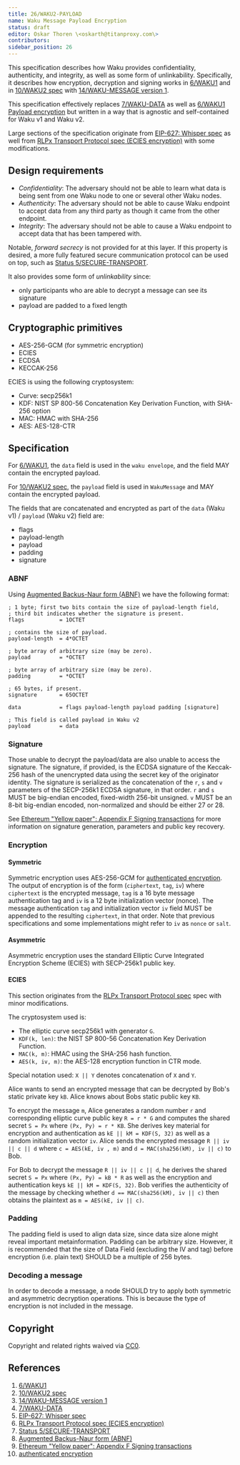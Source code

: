 ```yaml
---
title: 26/WAKU2-PAYLOAD
name: Waku Message Payload Encryption
status: draft
editor: Oskar Thoren \<oskarth@titanproxy.com\>
contributors:
sidebar_position: 26
---
```


This specification describes how Waku provides confidentiality, authenticity, and integrity, as well as some form of unlinkability.
Specifically, it describes how encryption, decryption and signing works in [6/WAKU1](../../legacy/6/waku1.md) and in [10/WAKU2 spec](../../core/10/waku2.md) with [14/WAKU-MESSAGE version 1](../../core/14/message.md/#version1).

This specification effectively replaces [7/WAKU-DATA](../../legacy/7/data.md) as well as [6/WAKU1 Payload encryption](../../legacy/6/waku1.md/#payload-encryption) but written in a way that is agnostic and self-contained for Waku v1 and Waku v2.

Large sections of the specification originate from [EIP-627: Whisper spec](https://eips.ethereum.org/EIPS/eip-627) as well from [RLPx Transport Protocol spec (ECIES encryption)](https://github.com/ethereum/devp2p/blob/master/rlpx.md#ecies-encryption) with some modifications.

## Design requirements

- *Confidentiality*: The adversary should not be able to learn what data is being sent from one Waku node to one or several other Waku nodes.
- *Authenticity*: The adversary should not be able to cause Waku endpoint to accept data from any third party as though it came from the other endpoint.
- *Integrity*: The adversary should not be able to cause a Waku endpoint to accept data that has been tampered with.

Notable, *forward secrecy* is not provided for at this layer.
If this property is desired, a more fully featured secure communication protocol can be used on top, such as [Status 5/SECURE-TRANSPORT](https://specs.status.im/spec/5).

It also provides some form of *unlinkability* since:
- only participants who are able to decrypt a message can see its signature
- payload are padded to a fixed length

## Cryptographic primitives

- AES-256-GCM (for symmetric encryption)
- ECIES
- ECDSA
- KECCAK-256

ECIES is using the following cryptosystem:
- Curve: secp256k1
- KDF: NIST SP 800-56 Concatenation Key Derivation Function, with SHA-256 option
- MAC: HMAC with SHA-256
- AES: AES-128-CTR

## Specification

For [6/WAKU1](../../legacy/6/waku1.md), the `data` field is used in the `waku envelope`, and the field MAY contain the encrypted payload.

For [10/WAKU2 spec](../../core/10/waku2.md), the `payload` field is used in `WakuMessage` and MAY contain the encrypted payload.

The fields that are concatenated and encrypted as part of the `data` (Waku v1) / `payload` (Waku v2) field are:
 - flags
 - payload-length
 - payload
 - padding
 - signature

### ABNF

Using [Augmented Backus-Naur form (ABNF)](https://tools.ietf.org/html/rfc5234) we have the following format:

```abnf
; 1 byte; first two bits contain the size of payload-length field,
; third bit indicates whether the signature is present.
flags           = 1OCTET

; contains the size of payload.
payload-length  = 4*OCTET

; byte array of arbitrary size (may be zero).
payload         = *OCTET

; byte array of arbitrary size (may be zero).
padding         = *OCTET

; 65 bytes, if present.
signature       = 65OCTET

data            = flags payload-length payload padding [signature]

; This field is called payload in Waku v2
payload         = data
```

### Signature

Those unable to decrypt the payload/data are also unable to access the signature.
The signature, if provided, is the ECDSA signature of the Keccak-256 hash of the unencrypted data using the secret key of the originator identity.
The signature is serialized as the concatenation of the `r`, `s` and `v` parameters of the SECP-256k1 ECDSA signature, in that order.
`r` and `s` MUST be big-endian encoded, fixed-width 256-bit unsigned.
`v` MUST be an 8-bit big-endian encoded, non-normalized and should be either 27 or 28.

See [Ethereum "Yellow paper": Appendix F Signing transactions](https://ethereum.github.io/yellowpaper/paper.pdf) for more information on signature generation, parameters and public key recovery.

### Encryption

#### Symmetric

Symmetric encryption uses AES-256-GCM for [authenticated encryption](https://en.wikipedia.org/wiki/Authenticated_encryption). 
The output of encryption is of the form (`ciphertext`, `tag`, `iv`) where `ciphertext` is the encrypted message, `tag` is a 16 byte message authentication tag and `iv` is a 12 byte initialization vector  (nonce). 
The message authentication `tag` and initialization vector `iv` field MUST be appended to the resulting `ciphertext`, in that order.
Note that previous specifications and some implementations might refer to `iv` as `nonce` or `salt`.

#### Asymmetric

Asymmetric encryption uses the standard Elliptic Curve Integrated Encryption Scheme (ECIES) with SECP-256k1 public key.

#### ECIES

This section originates from the [RLPx Transport Protocol spec](https://github.com/ethereum/devp2p/blob/master/rlpx.md#ecies-encryption) spec with minor modifications.

The cryptosystem used is:

- The elliptic curve secp256k1 with generator `G`.
- `KDF(k, len)`: the NIST SP 800-56 Concatenation Key Derivation Function.
- `MAC(k, m)`: HMAC using the SHA-256 hash function.
- `AES(k, iv, m)`: the AES-128 encryption function in CTR mode.

Special notation used: `X || Y` denotes concatenation of `X` and `Y`.

Alice wants to send an encrypted message that can be decrypted by Bob's static private key `kB`. Alice knows about Bobs static public key `KB`.

To encrypt the message `m`, Alice generates a random number `r` and corresponding elliptic curve public key `R = r * G` and computes the shared secret `S = Px` where `(Px, Py) = r * KB`.
She derives key material for encryption and authentication as `kE || kM = KDF(S, 32)` as well as a random initialization vector `iv`.
Alice sends the encrypted message `R || iv || c || d` where `c = AES(kE, iv , m)` and `d = MAC(sha256(kM), iv || c)` to Bob.

For Bob to decrypt the message `R || iv || c || d`, he derives the shared secret `S = Px` where `(Px, Py) = kB * R` as well as the encryption and authentication keys `kE || kM = KDF(S, 32)`.
Bob verifies the authenticity of the message by checking whether `d == MAC(sha256(kM), iv || c)` then obtains the plaintext as `m = AES(kE, iv || c)`.

### Padding

The padding field is used to align data size, since data size alone might reveal important metainformation.
Padding can be arbitrary size.
However, it is recommended that the size of Data Field (excluding the IV and tag) before encryption (i.e. plain text) SHOULD be a multiple of 256 bytes.

### Decoding a message

In order to decode a message, a node SHOULD try to apply both symmetric and asymmetric decryption operations.
This is because the type of encryption is not included in the message.

## Copyright

Copyright and related rights waived via [CC0](https://creativecommons.org/publicdomain/zero/1.0/).

## References

1. [6/WAKU1](../../legacy/6/waku1.md)
2. [10/WAKU2 spec](../../core/10/waku2.md)
3. [14/WAKU-MESSAGE version 1](../../core/14/message.md/#version1)
4. [7/WAKU-DATA](../../legacy/7/data.md)
5. [EIP-627: Whisper spec](https://eips.ethereum.org/EIPS/eip-627)
6. [RLPx Transport Protocol spec (ECIES encryption)](https://github.com/ethereum/devp2p/blob/master/rlpx.md#ecies-encryption)
7. [Status 5/SECURE-TRANSPORT](https://specs.status.im/spec/5)
8. [Augmented Backus-Naur form (ABNF)](https://tools.ietf.org/html/rfc5234)
9. [Ethereum "Yellow paper": Appendix F Signing transactions](https://ethereum.github.io/yellowpaper/paper.pdf)
10. [authenticated encryption](https://en.wikipedia.org/wiki/Authenticated_encryption)
